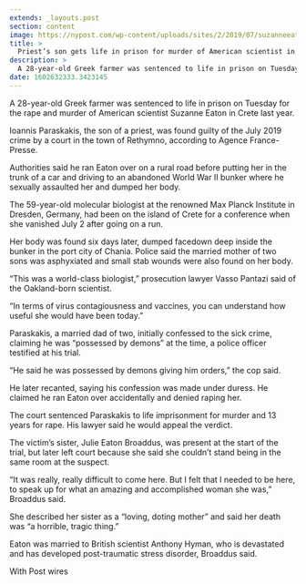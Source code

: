 ```yaml
--- 
extends: _layouts.post 
section: content 
image: https://nypost.com/wp-content/uploads/sites/2/2019/07/suzanneeatonsplit.jpg?quality=90&strip=all&w=1200 
title: > 
  Priest’s son gets life in prison for murder of American scientist in Greece 
description: > 
  A 28-year-old Greek farmer was sentenced to life in prison on Tuesday for the rape and murder of American scientist Suzanne Eaton in Crete last year.Her body was found six days later, dumped facedown deep inside the bunker in the port city of Chania.Police said the married mother of two sons was asphyxiated and small stab wounds were also found on her body.The court sentenced Paraskakis to life imprisonment for murder and 13 years for rape.“It was really, really difficult to come here. 
date: 1602632333.3423145 
--- 
```

A 28-year-old Greek farmer was sentenced to life in prison on Tuesday for the rape and murder of American scientist Suzanne Eaton in Crete last year.

Ioannis Paraskakis, the son of a priest, was found guilty of the July 2019 crime by a court in the town of Rethymno, according to Agence France-Presse.

Authorities said he ran Eaton over on a rural road before putting her in the trunk of a car and driving to an abandoned World War II bunker where he sexually assaulted her and dumped her body.

The 59-year-old molecular biologist at the renowned Max Planck Institute in Dresden, Germany, had been on the island of Crete for a conference when she vanished July 2 after going on a run.

Her body was found six days later, dumped facedown deep inside the bunker in the port city of Chania. Police said the married mother of two sons was asphyxiated and small stab wounds were also found on her body.

“This was a world-class biologist,” prosecution lawyer Vasso Pantazi said of the Oakland-born scientist.

“In terms of virus contagiousness and vaccines, you can understand how useful she would have been today.”

Paraskakis, a married dad of two, initially confessed to the sick crime, claiming he was “possessed by demons” at the time, a police officer testified at his trial.

“He said he was possessed by demons giving him orders,” the cop said.

He later recanted, saying his confession was made under duress. He claimed he ran Eaton over accidentally and denied raping her.

The court sentenced Paraskakis to life imprisonment for murder and 13 years for rape. His lawyer said he would appeal the verdict.

The victim’s sister, Julie Eaton Broaddus, was present at the start of the trial, but later left court because she said she couldn’t stand being in the same room at the suspect.

“It was really, really difficult to come here. But I felt that I needed to be here, to speak up for what an amazing and accomplished woman she was,” Broaddus said.

She described her sister as a “loving, doting mother” and said her death was “a horrible, tragic thing.”

Eaton was married to British scientist Anthony Hyman, who is devastated and has developed post-traumatic stress disorder, Broaddus said.

With Post wires